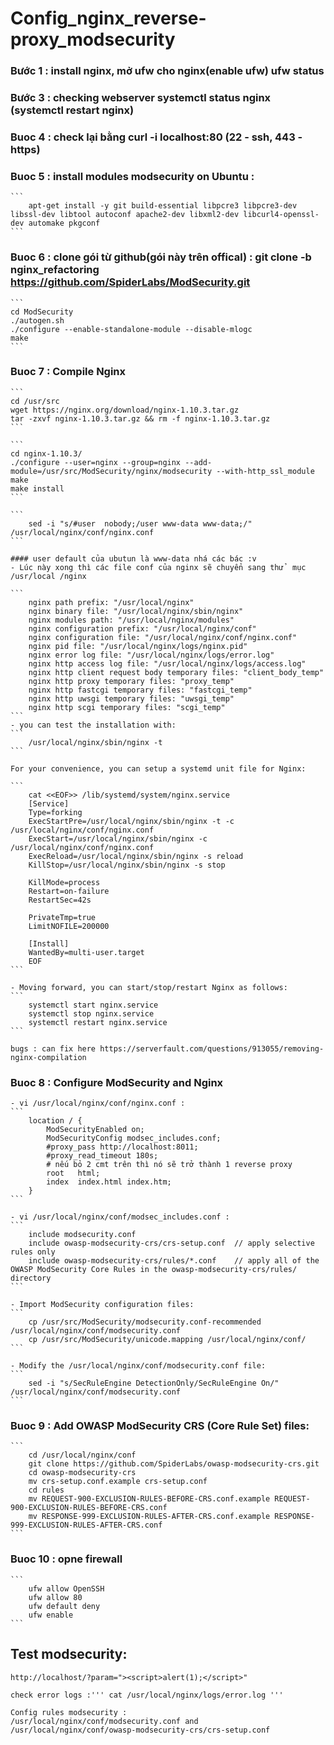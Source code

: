 # Config_nginx_reverse-proxy_modsecurity

### Bước 1 : install nginx, mở ufw cho nginx(enable ufw) ufw status
### Bước 3 : checking webserver systemctl status nginx (systemctl restart nginx)
### Buoc 4 : check lại bằng curl -i localhost:80 (22 - ssh, 443 - https) 
### Buoc 5 : install modules modsecurity on Ubuntu  :

    ```
        apt-get install -y git build-essential libpcre3 libpcre3-dev libssl-dev libtool autoconf apache2-dev libxml2-dev libcurl4-openssl-dev automake pkgconf
    ```

### Buoc 6 : clone gói từ github(gói này trên offical) : git clone -b nginx_refactoring https://github.com/SpiderLabs/ModSecurity.git

    ```
    cd ModSecurity
    ./autogen.sh
    ./configure --enable-standalone-module --disable-mlogc
    make
    ```

### Buoc 7 : Compile Nginx
    ```
    cd /usr/src
    wget https://nginx.org/download/nginx-1.10.3.tar.gz
    tar -zxvf nginx-1.10.3.tar.gz && rm -f nginx-1.10.3.tar.gz
    ```

    ```
    cd nginx-1.10.3/
    ./configure --user=nginx --group=nginx --add-module=/usr/src/ModSecurity/nginx/modsecurity --with-http_ssl_module
    make
    make install
    ```

    ```
        sed -i "s/#user  nobody;/user www-data www-data;/" /usr/local/nginx/conf/nginx.conf
    ```

    #### user default của ubutun là www-data nhá các bác :v 
    - Lúc này xong thì các file conf của nginx sẽ chuyển sang thử  mục /usr/local /nginx

    ```
        nginx path prefix: "/usr/local/nginx"
        nginx binary file: "/usr/local/nginx/sbin/nginx"
        nginx modules path: "/usr/local/nginx/modules"
        nginx configuration prefix: "/usr/local/nginx/conf"
        nginx configuration file: "/usr/local/nginx/conf/nginx.conf"
        nginx pid file: "/usr/local/nginx/logs/nginx.pid"
        nginx error log file: "/usr/local/nginx/logs/error.log"
        nginx http access log file: "/usr/local/nginx/logs/access.log"
        nginx http client request body temporary files: "client_body_temp"
        nginx http proxy temporary files: "proxy_temp"
        nginx http fastcgi temporary files: "fastcgi_temp"
        nginx http uwsgi temporary files: "uwsgi_temp"
        nginx http scgi temporary files: "scgi_temp"
    ```
    - you can test the installation with:
    ```
        /usr/local/nginx/sbin/nginx -t
    ```

    For your convenience, you can setup a systemd unit file for Nginx:

    ```
        cat <<EOF>> /lib/systemd/system/nginx.service
        [Service]
        Type=forking
        ExecStartPre=/usr/local/nginx/sbin/nginx -t -c /usr/local/nginx/conf/nginx.conf
        ExecStart=/usr/local/nginx/sbin/nginx -c /usr/local/nginx/conf/nginx.conf
        ExecReload=/usr/local/nginx/sbin/nginx -s reload
        KillStop=/usr/local/nginx/sbin/nginx -s stop

        KillMode=process
        Restart=on-failure
        RestartSec=42s

        PrivateTmp=true
        LimitNOFILE=200000

        [Install]
        WantedBy=multi-user.target
        EOF
    ```

    - Moving forward, you can start/stop/restart Nginx as follows:
    ```
        systemctl start nginx.service
        systemctl stop nginx.service
        systemctl restart nginx.service
    ``` 

    bugs : can fix here https://serverfault.com/questions/913055/removing-nginx-compilation

### Buoc 8 : Configure ModSecurity and Nginx

    - vi /usr/local/nginx/conf/nginx.conf :
    ```
        location / {
            ModSecurityEnabled on;
            ModSecurityConfig modsec_includes.conf;
            #proxy_pass http://localhost:8011;
            #proxy_read_timeout 180s;
            # nếu bỏ 2 cmt trên thì nó sẽ trở thành 1 reverse proxy
            root   html;
            index  index.html index.htm;
        }
    ```

    - vi /usr/local/nginx/conf/modsec_includes.conf : 
    ```
        include modsecurity.conf
        include owasp-modsecurity-crs/crs-setup.conf  // apply selective rules only
        include owasp-modsecurity-crs/rules/*.conf    // apply all of the OWASP ModSecurity Core Rules in the owasp-modsecurity-crs/rules/ directory
    ```

    - Import ModSecurity configuration files:
    ```
        cp /usr/src/ModSecurity/modsecurity.conf-recommended /usr/local/nginx/conf/modsecurity.conf
        cp /usr/src/ModSecurity/unicode.mapping /usr/local/nginx/conf/
    ```

    - Modify the /usr/local/nginx/conf/modsecurity.conf file:
    ```
        sed -i "s/SecRuleEngine DetectionOnly/SecRuleEngine On/" /usr/local/nginx/conf/modsecurity.conf
    ```

### Buoc 9 : Add OWASP ModSecurity CRS (Core Rule Set) files:

    ```
        cd /usr/local/nginx/conf
        git clone https://github.com/SpiderLabs/owasp-modsecurity-crs.git
        cd owasp-modsecurity-crs
        mv crs-setup.conf.example crs-setup.conf
        cd rules
        mv REQUEST-900-EXCLUSION-RULES-BEFORE-CRS.conf.example REQUEST-900-EXCLUSION-RULES-BEFORE-CRS.conf
        mv RESPONSE-999-EXCLUSION-RULES-AFTER-CRS.conf.example RESPONSE-999-EXCLUSION-RULES-AFTER-CRS.conf
    ```

### Buoc 10 : opne firewall
    ```
        ufw allow OpenSSH
        ufw allow 80
        ufw default deny
        ufw enable 
    ```

## Test modsecurity: 

    http://localhost/?param="><script>alert(1);</script>"

    check error logs :''' cat /usr/local/nginx/logs/error.log ''' 

    Config rules modsecurity : 
    /usr/local/nginx/conf/modsecurity.conf and /usr/local/nginx/conf/owasp-modsecurity-crs/crs-setup.conf
